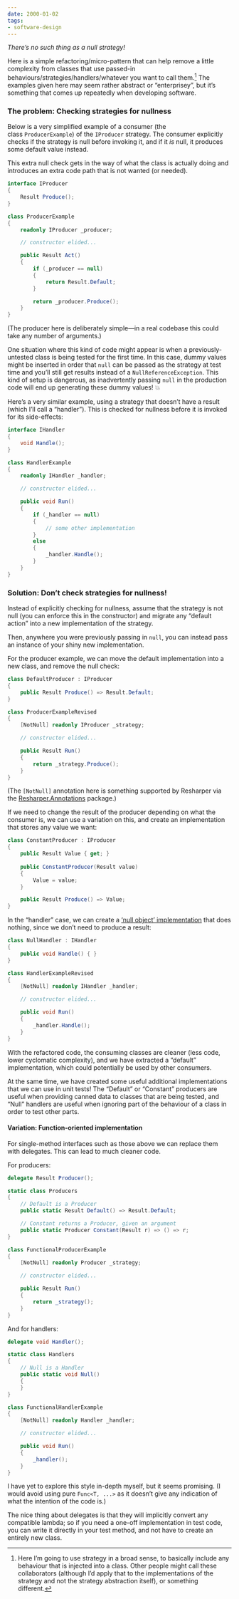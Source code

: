 ```yaml
---
date: 2000-01-02
tags:
- software-design
---
```

_There’s no such thing as a null strategy!_

Here is a simple refactoring/micro-pattern that can help remove a little complexity from classes that use passed-in behaviours/strategies/handlers/whatever you want to call them.[^1] The examples given here may seem rather abstract or “enterprisey”, but it’s something that comes up repeatedly when developing software.

[^1]: Here I’m going to use strategy in a broad sense, to basically include any behaviour that is injected into a class. Other people might call these collaborators (although I’d apply that to the implementations of the strategy and not the strategy abstraction itself), or something different.
### The problem: Checking strategies for nullness

Below is a very simplified example of a consumer (the class `ProducerExample`) of the `IProducer` strategy. The consumer explicitly checks if the strategy is null before invoking it, and if it _is_ null, it produces some default value instead.

This extra null check gets in the way of what the class is actually doing and introduces an extra code path that is not wanted (or needed).

```csharp
interface IProducer
{
    Result Produce();
}

class ProducerExample
{
    readonly IProducer _producer;

    // constructor elided...

    public Result Act()
    {
        if (_producer == null)
        {
            return Result.Default;
        }

        return _producer.Produce();
    }
}
```

(The producer here is deliberately simple—in a real codebase this could take any number of arguments.)

One situation where this kind of code might appear is when a previously-untested class is being tested for the first time. In this case, dummy values might be inserted in order that `null` can be passed as the strategy at test time and you’ll still get results instead of a `NullReferenceException`. This kind of setup is dangerous, as inadvertently passing `null` in the production code will end up generating these dummy values! 💥

Here’s a very similar example, using a strategy that doesn’t have a result (which I’ll call a “handler”). This is checked for nullness before it is invoked for its side-effects:

```csharp
interface IHandler
{
    void Handle();
}

class HandlerExample
{
    readonly IHandler _handler;

    // constructor elided...

    public void Run()
    {
        if (_handler == null)
        {
            // some other implementation
        }
        else
        {
            _handler.Handle();
        }
    }
}
```

### Solution: Don’t check strategies for nullness!

Instead of explicitly checking for nullness, assume that the strategy is not null (you can enforce this in the constructor) and migrate any “default action” into a new implementation of the strategy.

Then, anywhere you were previously passing in `null`, you can instead pass an instance of your shiny new implementation.

For the producer example, we can move the default implementation into a new class, and remove the null check:

```csharp
class DefaultProducer : IProducer
{
    public Result Produce() => Result.Default;
}

class ProducerExampleRevised
{
    [NotNull] readonly IProducer _strategy;

    // constructor elided...

    public Result Run()
    {
        return _strategy.Produce();
    }
}
```

(The `[NotNull]` annotation here is something supported by Resharper via the [Resharper.Annotations](https://www.nuget.org/packages/JetBrains.Annotations) package.)

If we need to change the result of the producer depending on what the consumer is, we can use a variation on this, and create an implementation that stores any value we want:

```csharp
class ConstantProducer : IProducer
{
    public Result Value { get; }
    
    public ConstantProducer(Result value)
    {
        Value = value;
    }

    public Result Produce() => Value;
}
```

In the “handler” case, we can create a [‘null object’ implementation](https://en.wikipedia.org/wiki/Null_Object_pattern) that does nothing, since we don’t need to produce a result:

```csharp
class NullHandler : IHandler
{
    public void Handle() { }
}

class HandlerExampleRevised
{
    [NotNull] readonly IHandler _handler;

    // constructor elided...

    public void Run()
    {
        _handler.Handle();
    }
}
```

With the refactored code, the consuming classes are cleaner (less code, lower cyclomatic complexity), and we have extracted a “default” implementation, which could potentially be used by other consumers.

At the same time, we have created some useful additional implementations that we can use in unit tests! The “Default” or “Constant” producers are useful when providing canned data to classes that are being tested, and “Null” handlers are useful when ignoring part of the behaviour of a class in order to test other parts.

#### Variation: Function-oriented implementation

For single-method interfaces such as those above we can replace them with delegates. This can lead to much cleaner code.

For producers:

```csharp
delegate Result Producer();

static class Producers
{
    // Default is a Producer
    public static Result Default() => Result.Default;

    // Constant returns a Producer, given an argument
    public static Producer Constant(Result r) => () => r;
}

class FunctionalProducerExample
{
    [NotNull] readonly Producer _strategy;

    // constructor elided...

    public Result Run()
    {
        return _strategy();
    }
}
```

And for handlers:

```csharp
delegate void Handler();

static class Handlers
{
    // Null is a Handler
    public static void Null()
    {
    }
}

class FunctionalHandlerExample
{
    [NotNull] readonly Handler _handler;

    // constructor elided...

    public void Run()
    {
        _handler();
    }
}
```

I have yet to explore this style in-depth myself, but it seems promising. (I would avoid using pure `Func<T, ...>` as it doesn’t give any indication of what the intention of the code is.)

The nice thing about delegates is that they will implicitly convert any compatible lambda; so if you need a one-off implementation in test code, you can write it directly in your test method, and not have to create an entirely new class.
